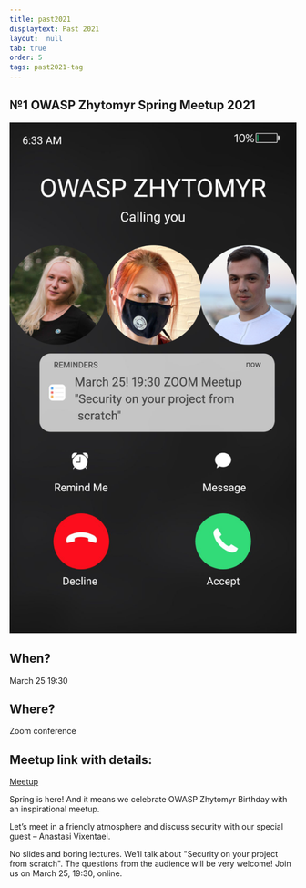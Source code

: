 ```yaml
---
title: past2021
displaytext: Past 2021
layout:  null
tab: true
order: 5
tags: past2021-tag
---
```



## №1 OWASP Zhytomyr Spring Meetup 2021

![OWASP ZHYTOMYR 2021](assets/images/meetup/OWASPQ1.png "OWASP Zhytomyr 2021")

## When?
March 25
19:30

## Where?
Zoom conference

## Meetup link with details:
[Meetup](https://www.meetup.com/OWASP-Zhytomyr-Chapter/events/276956783)

Spring is here! And it means we celebrate OWASP Zhytomyr Birthday with an inspirational meetup. 

Let’s meet in a friendly atmosphere and discuss security with our special guest – Anastasi Vixentael. 

No slides and boring lectures. We’ll talk about "Security on your project from scratch". The questions from the audience will be very welcome! Join us on March 25, 19:30, online.